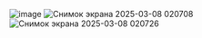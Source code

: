 
![image](https://github.com/user-attachments/assets/8e6230ae-2e2c-48ae-962d-3265f327f844)
![Снимок экрана 2025-03-08 020708](https://github.com/user-attachments/assets/9432bdf0-8be0-46e7-a38f-5f0533610abf)
![Снимок экрана 2025-03-08 020726](https://github.com/user-attachments/assets/1b6d3ea5-0d46-4344-9202-b3e661a0dd0e)
